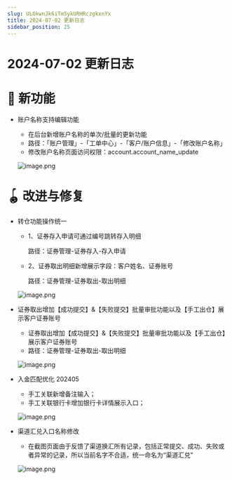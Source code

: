 ```yaml
---
slug: ULOkwnJk6iTm5ykURHRczgkxnYx
title: 2024-07-02 更新日志
sidebar_position: 25
---
```



# 2024-07-02 更新日志


# 🎉 新功能

- 账户名称支持编辑功能
    - 在后台新增账户名称的单次/批量的更新功能
    - 路径：「账户管理」-「工单中心」-「客户/账户信息」-「修改账户名称」
    - 修改账户名称页面访问权限：account.account_name_update

    ![image.png](/assets/a5e11feee171a7d0979c15fd28b199ca.png)


# 🪀 改进与修复

- 转仓功能操作统一
    - 1、证券存入申请可通过编号跳转存入明细

      路径：证券管理-证券存入-存入申请

    - 2、证券取出明细新增展示字段：客户姓名、证券账号

      路径：证券管理-证券取出-取出明细


    ![image.png](/assets/228baef55e27984817126b62fe08e3e7.png)

- 证券取出增加【成功提交】&【失败提交】批量审批功能以及【手工出仓】展示客户证券账号
    - 证券取出增加【成功提交】&【失败提交】批量审批功能以及【手工出仓】展示客户证券账号
    - 路径：证券管理-证券取出-取出明细

    ![image.png](/assets/783e0449e77897e961812344dc0c7fcd.png)

- 入金匹配优化 202405
    - 手工关联新增备注输入；
    - 手工关联银行卡增加银行卡详情展示入口；

    ![image.png](/assets/0bc73d065425ee6a284f80d63d5fec80.png)

- 渠道汇兑入口名称修改
    - 在截图页面由于反馈了渠道换汇所有记录，包括正常提交、成功、失败或者异常的记录，所以当前名字不合适，统一命名为“渠道汇兑”

    ![image.png](/assets/b7acc1e7cc0b4c28ddfcb0a2893fc336.png)

